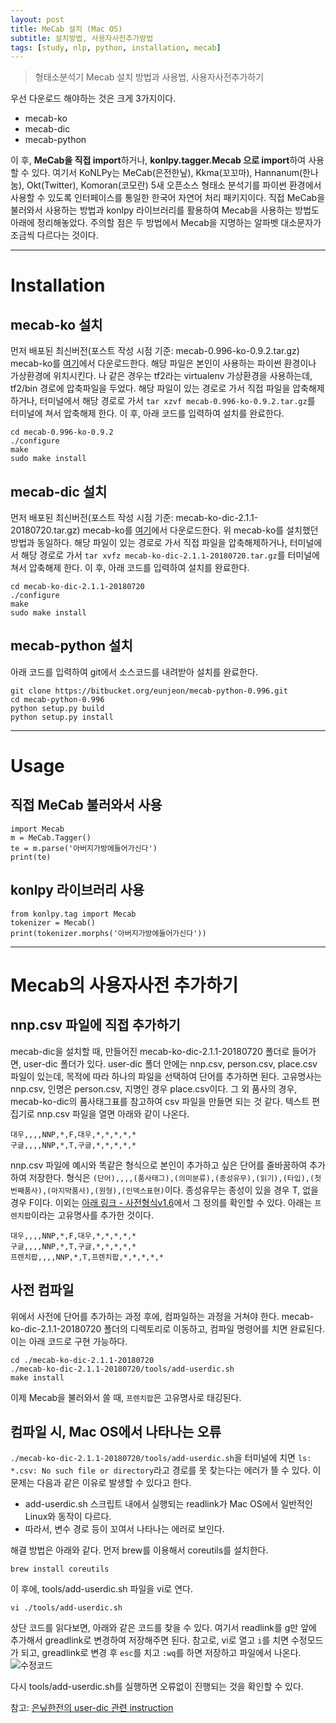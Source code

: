 ```yaml
---
layout: post
title: MeCab 설치 (Mac OS)
subtitle: 설치방법, 사용자사전추가방법
tags: [study, nlp, python, installation, mecab]
---
```

> 형태소분석기 Mecab 설치 방법과 사용법, 사용자사전추가하기

우선 다운로드 해야하는 것은 크게 3가지이다.
* mecab-ko
* mecab-dic
* mecab-python

이 후, **MeCab을 직접 import**하거나, **konlpy.tagger.Mecab 으로 import**하여 사용할 수 있다. 여기서 KoNLPy는 MeCab(은전한닢), Kkma(꼬꼬마), Hannanum(한나눔), Okt(Twitter), Komoran(코모란) 5새 오픈소스 형태소 분석기를 파이썬 환경에서 사용할 수 있도록 인터페이스를 통일한 한국어 자연어 처리 패키지이다. 직접 MeCab을 불러와서 사용하는 방법과 konlpy 라이브러리를 활용하여 Mecab을 사용하는 방법도 아래에 정리해놓았다. 주의할 점은 두 방법에서 Mecab을 지명하는 알파벳 대소문자가 조금씩 다르다는 것이다.

---

# Installation
## mecab-ko 설치
먼저 배포된 최신버전(포스트 작성 시점 기준: mecab-0.996-ko-0.9.2.tar.gz) mecab-ko를 [여기](https://bitbucket.org/eunjeon/mecab-ko/downloads/)에서 다운로드한다. 해당 파일은 본인이 사용하는 파이썬 환경이나 가상환경에 위치시킨다. 나 같은 경우는 tf2라는 virtualenv 가상환경을 사용하는데, tf2/bin 경로에 압축파일을 두었다. 해당 파일이 있는 경로로 가서 직접 파일을 압축해제하거나, 터미널에서 해당 경로로 가서 `tar xzvf mecab-0.996-ko-0.9.2.tar.gz`를 터미널에 쳐서 압축해제 한다. 이 후, 아래 코드를 입력하여 설치를 완료한다.

```
cd mecab-0.996-ko-0.9.2
./configure
make
sudo make install
```

## mecab-dic 설치
먼저 배포된 최신버전(포스트 작성 시점 기준: mecab-ko-dic-2.1.1-20180720.tar.gz) mecab-ko를 [여기](https://bitbucket.org/eunjeon/mecab-ko-dic/downloads/)에서 다운로드한다. 위 mecab-ko를 설치했던 방법과 동일하다. 해당 파일이 있는 경로로 가서 직접 파일을 압축해제하거나, 터미널에서 해당 경로로 가서 `tar xvfz mecab-ko-dic-2.1.1-20180720.tar.gz`를 터미널에 쳐서 압축해제 한다. 이 후, 아래 코드를 입력하여 설치를 완료한다.

```
cd mecab-ko-dic-2.1.1-20180720
./configure
make
sudo make install
```

## mecab-python 설치
아래 코드를 입력하여 git에서 소스코드를 내려받아 설치를 완료한다.
```
git clone https://bitbucket.org/eunjeon/mecab-python-0.996.git
cd mecab-python-0.996
python setup.py build
python setup.py install
```

---

# Usage
## 직접 MeCab 불러와서 사용
```
import Mecab
m = MeCab.Tagger()
te = m.parse('아버지가방에들어가신다')
print(te)
```

## konlpy 라이브러리 사용
```
from konlpy.tag import Mecab
tokenizer = Mecab()
print(tokenizer.morphs('아버지가방에들어가신다'))
```

---

# Mecab의 사용자사전 추가하기
## nnp.csv 파일에 직접 추가하기
mecab-dic을 설치할 때, 만들어진 mecab-ko-dic-2.1.1-20180720 폴더로 들어가면, user-dic 폴더가 있다. user-dic 폴더 안에는 nnp.csv, person.csv, place.csv 파일이 있는데, 목적에 따라 하나의 파일을 선택하여 단어를 추가하면 된다. 고유명사는 nnp.csv, 인명은 person.csv, 지명인 경우 place.csv이다. 그 외 품사의 경우, mecab-ko-dic의 품사태그표를 참고하여 csv 파일을 만들면 되는 것 같다. 텍스트 편집기로 nnp.csv 파일을 열면 아래와 같이 나온다.
```
대우,,,,NNP,*,F,대우,*,*,*,*,*
구글,,,,NNP,*,T,구글,*,*,*,*,*
```

nnp.csv 파일에 예시와 똑같은 형식으로 본인이 추가하고 싶은 단어를 줄바꿈하여 추가하여 저장한다. 형식은 `(단어),,,,(품사태그),(의미분류),(종성유무),(읽기),(타입),(첫번째품사),(마지막품사),(원형),(인덱스표현)`이다. 종성유무는 종성이 있을 경우 T, 없을 경우 F이다. 이외는 [아래 링크 - 사전형식v1.6](https://docs.google.com/spreadsheet/ccc?key=0ApcJghR6UMXxdEdURGY2YzIwb3dSZ290RFpSaUkzZ0E&usp=sharing#gid=4)에서 그 정의를 확인할 수 있다. 아래는 `프렌치팝`이라는 고유명사를 추가한 것이다.

```
대우,,,,NNP,*,F,대우,*,*,*,*,*
구글,,,,NNP,*,T,구글,*,*,*,*,*
프렌치팝,,,,NNP,*,T,프렌치팝,*,*,*,*,*
```

## 사전 컴파일
위에서 사전에 단어를 추가하는 과정 후에, 컴파일하는 과정을 거쳐야 한다. mecab-ko-dic-2.1.1-20180720 폴더의 디렉토리로 이동하고, 컴파일 명령어를 치면 완료된다. 이는 아래 코드로 구현 가능하다.
```
cd ./mecab-ko-dic-2.1.1-20180720
./mecab-ko-dic-2.1.1-20180720/tools/add-userdic.sh
make install
```

이제 Mecab을 불러와서 쓸 때, `프렌치팝`은 고유명사로 태깅된다.

## 컴파일 시, Mac OS에서 나타나는 오류
`./mecab-ko-dic-2.1.1-20180720/tools/add-userdic.sh`을 터미널에 치면 `ls: *.csv: No such file or directory`라고 경로를 못 찾는다는 에러가 뜰 수 있다. 이 문제는 다음과 같은 이유로 발생할 수 있다고 한다.
* add-userdic.sh 스크립트 내에서 실행되는 readlink가 Mac OS에서 일반적인 Linux와 동작이 다르다.
* 따라서, 변수 경로 등이 꼬여서 나타나는 에러로 보인다.

해결 방법은 아래와 같다. 먼저 brew를 이용해서 coreutils를 설치한다.
```
brew install coreutils
```

이 후에, tools/add-userdic.sh 파일을 vi로 연다.
```
vi ./tools/add-userdic.sh
```

상단 코드를 읽다보면, 아래와 같은 코드를 찾을 수 있다. 여기서 readlink를 g만 앞에 추가해서 greadlink로 변경하여 저장해주면 된다. 참고로, vi로 열고 `i`를 치면 수정모드가 되고, greadlink로 변경 후 `esc`를 치고 `:wq`를 하면 저장하고 파일에서 나온다.
![수정코드](https://joyae.github.io/img/mecab_오류수정.png)

다시 tools/add-userdic.sh를 실행하면 오류없이 진행되는 것을 확인할 수 있다.

참고: [은닢한전의 user-dic 관련 instruction](https://bitbucket.org/eunjeon/mecab-ko-dic/src/ce04f82ab0083fb24e4e542e69d9e88a672c3325/final/user-dic/?at=master)

